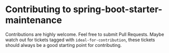# Contributing to spring-boot-starter-maintenance

Contributions are highly welcome. Feel free to submit Pull Requests. Maybe watch out for tickets tagged
with `ideal-for-contribution`, these tickets should always be a good starting point for contributing.
